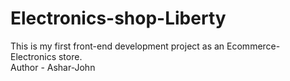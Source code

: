 # Electronics-shop-Liberty
This is my first front-end development project as an Ecommerce-Electronics store.
<br>
Author - Ashar-John


